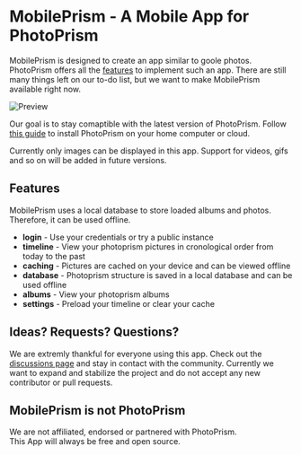 # MobilePrism - A Mobile App for PhotoPrism
MobilePrism is designed to create an app similar to goole photos. PhotoPrism offers all the [features](https://photoprism.app/features) to implement such an app. There are still many things left on our to-do list, but we want to make MobilePrism available right now.   

![Preview](https://user-images.githubusercontent.com/32508255/189530994-d4bae8d1-234d-44b1-96e0-3d51181941d4.png)

Our goal is to stay comaptible with the latest version of PhotoPrism. Follow [this guide](https://docs.photoprism.app/getting-started/) to install PhotoPrism on your home computer or cloud.

Currently only images can be displayed in this app. Support for videos, gifs and so on will be added in future versions.

## Features
MobilePrism uses a local database to store loaded albums and photos. Therefore, it can be used offline.

- <b>login</b> - Use your credentials or try a public instance
- <b>timeline</b> - View your photoprism pictures in cronological order from today to the past
- <b>caching</b> - Pictures are cached on your device and can be viewed offline
- <b>database</b> - Photoprism structure is saved in a local database and can be used offline
- <b>albums</b> - View your photoprism albums 
- <b>settings</b> - Preload your timeline or clear your cache

## Ideas? Requests? Questions?
We are extremly thankful for everyone using this app.
Check out the [discussions page](https://github.com/bleibdirtroy/MobilePrism/discussions) and stay in contact with the community. 
Currently we want to expand and stabilize the project and do not accept any new contributor or pull requests.



## MobilePrism is not PhotoPrism
We are not affiliated, endorsed or partnered with PhotoPrism.    
This App will always be free and open source.
